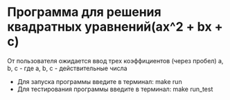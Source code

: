 # Программа для решения квадратных уравнений(ax^2 + bx + c)




От пользователя ожидается ввод трех коэффициентов (через пробел) a, b, c - где a, b, c - действительные числа

- Для запуска программы введите в терминал: make run
- Для тестирования программы введите в терминал: make run_test

